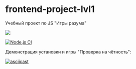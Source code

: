# frontend-project-lvl1
Учебный проект по JS "Игры разума"

<a href="https://codeclimate.com/github/codeclimate/codeclimate/maintainability"><img src="https://api.codeclimate.com/v1/badges/a99a88d28ad37a79dbf6/maintainability" /></a>

[![Node.js CI](https://github.com/vaideska/frontend-project-lvl1/workflows/Node.js%20CI/badge.svg?branch=master&kill_cache=1)](https://github.com/vaideska/frontend-project-lvl1/actions)

Демонстрация установки и игры "Проверка на чётность":

[![asciicast](https://asciinema.org/a/eVYdFe4P6LuVotva6M73Fkpl0.svg)](https://asciinema.org/a/eVYdFe4P6LuVotva6M73Fkpl0)